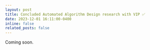 ```yaml
---
layout: post
title: Concluded Automated Algorithm Design research with VIP ✅
date: 2023-12-01 16:11:00-0400
inline: false
related_posts: false
---
```


Coming soon.
